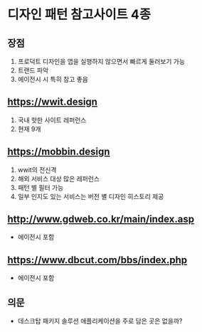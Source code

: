# 디자인 패턴 참고사이트 4종

## 장점
 1. 프로덕트 디자인을 앱을 실행하지 않으면서 빠르게 둘러보기 가능
 2. 트랜드 파악
 3. 에이전시 시 특히 참고 좋음
## https://wwit.design
 1. 국내 핫한 사이트 레퍼런스
 2. 현재 9개
## https://mobbin.design
 1. wwit의 전신격
 2. 해외 서비스 대상 많은 레퍼런스
 3. 패턴 별 필터 가능
 4. 일부 인지도 있는 서비스는 버전 별 디자인 히스토리 제공
## http://www.gdweb.co.kr/main/index.asp
 - 에이전시 포함
## https://www.dbcut.com/bbs/index.php
 - 에이전시 포함
## 의문
 - 데스크탑 패키지 솔루션 애플리케이션을 주로 담은 곳은 없을까? 